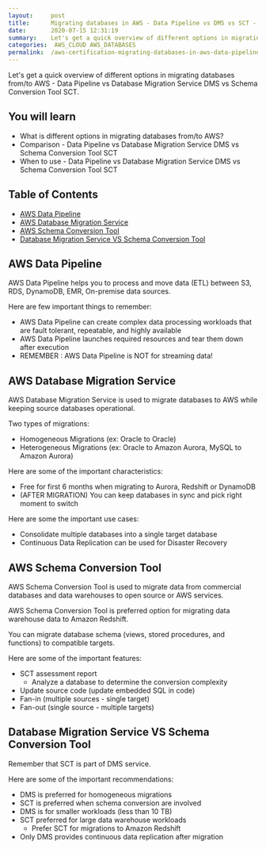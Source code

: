 ```yaml
---
layout:     post
title:      Migrating databases in AWS - Data Pipeline vs DMS vs SCT - AWS Certification Cheat Sheet
date:       2020-07-15 12:31:19
summary:    Let's get a quick overview of different options in migrating databases from/to AWS - Data Pipeline vs Database Migration Service DMS vs Schema Conversion Tool SCT. 
categories:  AWS_CLOUD AWS_DATABASES
permalink:  /aws-certification-migrating-databases-in-aws-data-pipeline-vs-dms-vs-sct
---
```


Let's get a quick overview of different options in migrating databases from/to AWS - Data Pipeline vs Database Migration Service DMS vs Schema Conversion Tool SCT.

## You will learn
- What is different options in migrating databases from/to AWS?
- Comparison - Data Pipeline vs Database Migration Service DMS vs Schema Conversion Tool SCT
- When to use - Data Pipeline vs Database Migration Service DMS vs Schema Conversion Tool SCT

## Table of Contents

- [AWS Data Pipeline](#aws-data-pipeline)
- [AWS Database Migration Service](#aws-database-migration-service)
- [AWS Schema Conversion Tool](#aws-schema-conversion-tool)
- [Database Migration Service VS Schema Conversion Tool](#database-migration-service-vs-schema-conversion-tool)



## AWS Data Pipeline
AWS Data Pipeline helps you to process and move data (ETL) between S3, RDS, DynamoDB, EMR, On-premise data sources.

Here are few important things to remember:
- AWS Data Pipeline can create complex data processing workloads that are fault tolerant, repeatable, and highly available
- AWS Data Pipeline launches required resources and tear them down after execution
- REMEMBER : AWS Data Pipeline is NOT for streaming data!

## AWS Database Migration Service
AWS Database Migration Service is used to migrate databases to AWS while keeping source databases operational.

Two types of migrations:
- Homogeneous Migrations (ex: Oracle to Oracle)
- Heterogeneous Migrations (ex: Oracle to Amazon Aurora, MySQL to Amazon Aurora)

Here are some of the important characteristics:
- Free for first 6 months when migrating to  Aurora,  Redshift or  DynamoDB
- (AFTER MIGRATION) You can keep databases in sync and pick right moment to switch

Here are some the important use cases:
- Consolidate multiple databases into a single target database
- Continuous Data Replication can be used for Disaster Recovery

## AWS Schema Conversion Tool

AWS Schema Conversion Tool is used to migrate data from commercial databases and data warehouses to open source or AWS services.

AWS Schema Conversion Tool is preferred option for migrating data warehouse data to Amazon Redshift.

You can migrate database schema (views, stored procedures, and functions) to compatible targets.

Here are some of the important features:
- SCT assessment report 
	- Analyze a database to determine the conversion complexity
- Update source code (update embedded SQL in code)
- Fan-in (multiple sources - single target) 
- Fan-out (single source - multiple targets)

## Database Migration Service VS Schema Conversion Tool
Remember that SCT is part of DMS service.

Here are some of the important recommendations:
- DMS is preferred for homogeneous migrations
- SCT is preferred when schema conversion are involved
- DMS is for smaller workloads (less than 10 TB) 
- SCT preferred for large data warehouse workloads
	- Prefer SCT for migrations to Amazon Redshift
- Only DMS provides continuous data replication after migration